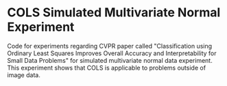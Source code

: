 # COLS Simulated Multivariate Normal Experiment

Code for experiments regarding CVPR paper called "Classification using Ordinary Least Squares Improves Overall Accuracy and Interpretability for Small Data Problems" for simulated multivariate normal data experiment.  This experiment shows that COLS is applicable to problems outside of image data. 
